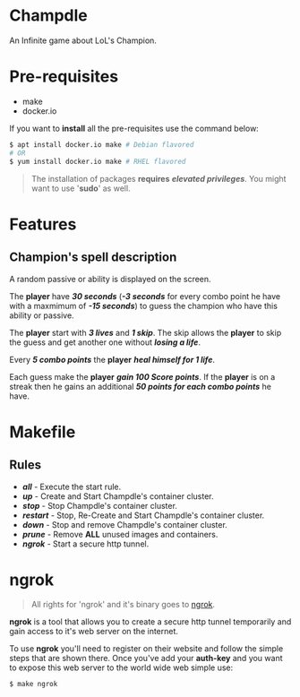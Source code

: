 # Champdle
An Infinite game about LoL's Champion.

# Pre-requisites
- make
- docker.io

If you want to **install** all the pre-requisites use the command below:
```bash
$ apt install docker.io make # Debian flavored
# OR
$ yum install docker.io make # RHEL flavored
```
> The installation of packages **requires** ***elevated privileges***. You might want to use '**sudo**' as well.

# Features
## Champion's spell description
A random passive or ability is displayed on the screen.

The **player** have ***30 seconds*** (***-3 seconds*** for every combo point he have with a maxmimum of ***-15 seconds***) to guess the champion who have this ability or passive.

The **player** start with ***3 lives*** and ***1 skip***. The skip allows the **player** to skip the guess and get another one without ***losing a life***.

Every ***5 combo points*** the **player** ***heal himself for 1 life***.

Each guess make the **player** ***gain 100 Score points***. If the **player** is on a streak then he gains an additional ***50 points for each combo points*** he have.

# Makefile
## Rules
- ***all*** - Execute the start rule.
- ***up*** - Create and Start Champdle's container cluster.
- ***stop*** - Stop Champdle's container cluster.
- ***restart*** - Stop, Re-Create and Start Champdle's container cluster. 
- ***down*** - Stop and remove Champdle's container cluster.
- ***prune*** - Remove **ALL** unused images and containers.
- ***ngrok*** - Start a secure http tunnel.

# ngrok
> All rights for 'ngrok' and it's binary goes to [ngrok](https://ngrok.com/).

**ngrok** is a tool that allows you to create a secure http tunnel temporarily and gain access to it's web server on the internet.

To use **ngrok** you'll need to register on their website and follow the simple steps that are shown there. Once you've add your **auth-key** and you want to expose this web server to the world wide web simple use:
```bash
$ make ngrok
```
